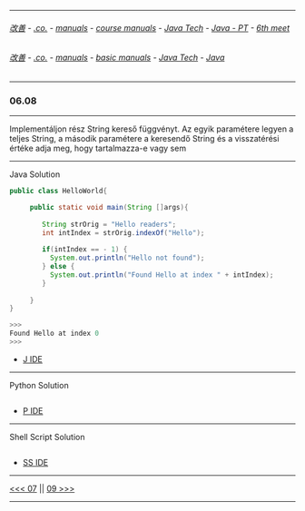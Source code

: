 
---

###### [改善](https://github.com/ttltrk/0C/blob/master/README.MD) - [.co.](https://github.com/ttltrk/PRG/blob/master/CODING.MD) - [manuals](https://github.com/ttltrk/PRG/blob/master/MAN.MD) - [course manuals](https://github.com/ttltrk/PRG/blob/master/COUR_MAN.MD) - [Java Tech](https://github.com/ttltrk/PRG/blob/master/JAVA/DOC/CM/JT.MD) - [Java - PT](https://github.com/ttltrk/PRG/blob/master/JAVA/DOC/BJM/TOMI/JJ.MD) - [6th meet](https://github.com/ttltrk/PRG/blob/master/JAVA/DOC/BJM/TOMI/06/06.MD) 

###### [改善](https://github.com/ttltrk/0C/blob/master/README.MD) - [.co.](https://github.com/ttltrk/PRG/blob/master/CODING.MD) - [manuals](https://github.com/ttltrk/PRG/blob/master/MAN.MD) - [basic manuals](https://github.com/ttltrk/PRG/blob/master/MANUALS.MD) - [Java Tech](https://github.com/ttltrk/PRG/blob/master/JAVA/DOC/JT/JT.MD) - [Java](https://github.com/ttltrk/PRG/blob/master/JAVA/DOC/OJM/OJM.MD)

---

### 06.08

---

Implementáljon rész String kereső függvényt. Az egyik paramétere legyen a teljes String, a második paramétere a keresendő String és a 
visszatérési értéke adja meg, hogy tartalmazza-e vagy sem

---

Java Solution

```java
public class HelloWorld{

     public static void main(String []args){
         
        String strOrig = "Hello readers";
        int intIndex = strOrig.indexOf("Hello");
      
        if(intIndex == - 1) {
          System.out.println("Hello not found");
        } else {
          System.out.println("Found Hello at index " + intIndex);
        }
         
     }
}

>>>
Found Hello at index 0
>>>
```

* [J IDE](https://www.tutorialspoint.com/compile_java_online.php) 

---

Python Solution

```python

```

* [P IDE](https://repl.it/@ttltrknet/YummyRedMp3)

---

Shell Script Solution

```shell

```

* [SS IDE](http://rextester.com/l/bash_online_compiler)

---

[<<< 07](https://github.com/ttltrk/PRG/blob/master/JAVA/DOC/BJM/TOMI/06/07/07.MD) ||
[09 >>>](https://github.com/ttltrk/PRG/blob/master/JAVA/DOC/BJM/TOMI/06/09/09.MD)

---
